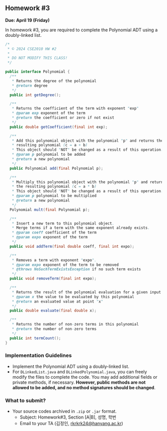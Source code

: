 ## Homework #3

**Due: April 19 (Friday)**

In homework #3, you are required to complete the Polynomial ADT using a doubly-linked list.

```java
/*
 * © 2024 CSE2010 HW #2
 *
 * DO NOT MODIFY THIS CLASS!
 */

public interface Polynomial {
  /**
   * Returns the degree of the polynomial
   * @return degree
   */
  public int getDegree();

  /**
   * Returns the coefficient of the term with exponent "exp"
   * @param exp exponent of the term
   * @return the coefficient or zero if not exist
   */
  public double getCoefficient(final int exp);

  /**
   * Add this polynomial object with the polynomial "p" and returns the
   * resulting polynomial (c = a + b)
   * This object should "NOT" be changed as a result of this operation.
   * @param p polynomial to be added
   * @return a new polynomial
   */
  public Polynomial add(final Polynomial p);

  /**
   * Multiply this polynomial object with the polynomial "p" and returns
   * the resulting polynomial (c = a * b)
   * This object should "NOT" be changed as a result of this operation.
   * @param p polynomial to be multiplied
   * @return a new polynomial
   */
  Polynomial mult(final Polynomial p);

  /**
   * Insert a new term to this polynomial object.
   * Merge terms if a term with the same exponent already exists.
   * @param coeff coefficient of the term
   * @param expo exponent of the term
   */
  public void addTerm(final double coeff, final int expo);

  /**
   * Removes a term with exponent "expo".
   * @param expo exponent of the term to be removed
   * @throws NoSuchTermExistsException if no such term exists
   */
  public void removeTerm(final int expo);

  /**
   * Returns the result of the polynomial evaluation for a given input "x"
   * @param x the value to be evaluated by this polynomial
   * @return an evaluated value at point "x"
   */
  public double evaluate(final double x);

  /**
   * Returns the number of non-zero terms in this polynomial
   * @return the number of non-zero terms
   */
  public int termCount();
}

```

### Implementation Guidelines

- Implement the Polynomial ADT using a doubly-linked list.
- For `DLinkedList.java` and `DLinkedPolynomial.java`, you can freely modify the files to complete the code. You may add additional fields or private methods, if necessary. **However, public methods are not allowed to be added, and no method signatures should be changed**.

### What to submit?

- Your source codes archived in `.zip` or `.jar` format.
    - Subject: Homework#3, Section [A|B], 성명, 학번
    - Email to your TA (김정인, rkrkrk24@hanyang.ac.kr)

